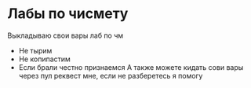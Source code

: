 # Лабы по чисмету
Выкладываю свои вары лаб по чм
- Не тырим
- Не копипастим
- Если брали честно признаемся 
А также можете кидать сови вары через пул реквест мне, если не разберетесь я помогу
